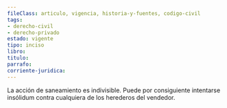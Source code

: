 ```yaml
---
fileClass: articulo, vigencia, historia-y-fuentes, codigo-civil
tags:
- derecho-civil
- derecho-privado
estado: vigente
tipo: inciso
libro:
titulo:
parrafo:
corriente-juridica:
---
```

La acción de saneamiento es indivisible. Puede por consiguiente intentarse insólidum contra cualquiera de los herederos del vendedor.